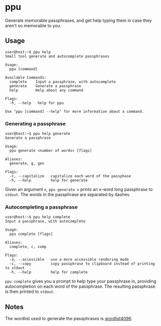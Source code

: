 # ppu

Generate memorable passphrases, and get help typing them in case they aren't so
memorable to you.

## Usage

```console
user@host:~$ ppu help
Small tool generate and autocomplete passphrases

Usage:
  ppu [command]

Available Commands:
  complete    Input a passphrase, with autocomplete
  generate    Generate a passphrase
  help        Help about any command

Flags:
  -h, --help   help for ppu

Use "ppu [command] --help" for more information about a command.
```

### Generating a passphrase

```console
user@host:~$ ppu help generate
Generate a passphrase

Usage:
  ppu generate <number of words> [flags]

Aliases:
  generate, g, gen

Flags:
  -c, --capitalize   capitalize each word of the passphase
  -h, --help         help for generate
```

Given an argument `x`, `ppu generate x` prints an x-word long passphrase to
`stdout`. The words in the passphrase are separated by dashes.

### Autocompleting a passphrase

```console
user@host:~$ ppu help complete
Input a passphrase, with autocomplete

Usage:
  ppu complete [flags]

Aliases:
  complete, c, comp

Flags:
  -a, --accessible   use a more accessible rendering mode
  -c, --copy         copy passphrase to clipboard instead of printing to stdout
  -h, --help         help for complete
```

`ppu complete` gives you a prompt to help type your passphrase in, providing
autocompletion on each word of the passphrase. The resulting passphrase is then
printed to `stdout`.

## Notes

The wordlist used to generate the passphrases is [wordlist4096](https://github.com/kklash/wordlist4096).
